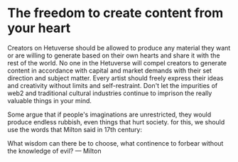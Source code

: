 # The freedom to create content from your heart

Creators on Hetuverse should be allowed to produce any material they want or are willing to generate based on their own hearts and share it with the rest of the world. No one in the Hetuverse will compel creators to generate content in accordance with capital and market demands with their set direction and subject matter. Every artist should freely express their ideas and creativity without limits and self-restraint. Don't let the impurities of web2 and traditional cultural industries continue to imprison the really valuable things in your mind.&#x20;

Some argue that if people's imaginations are unrestricted, they would produce endless rubbish, even things that hurt society. for this, we should use the words that Milton said in 17th century:

What wisdom can there be to choose, what continence to forbear without the knowledge of evil? — Milton
